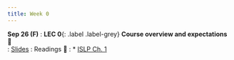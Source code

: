 ```yaml
---
title: Week 0 
---
```



**Sep 26 (F)**
: **LEC 0**{: .label .label-grey} **Course overview and expectations** 🎥  
    : [Slides](https://canvas.ucsd.edu/courses/68350/files/16049114?module_item_id=2972836)
: Readings 📖
: * [ISLP Ch. 1](https://www.statlearning.com/)

